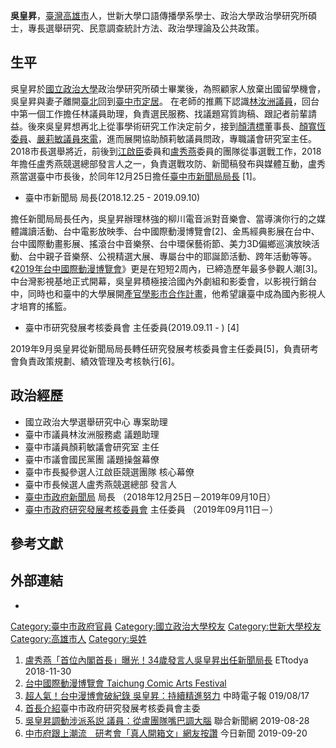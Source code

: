 **吳皇昇**，[臺灣](../Page/臺灣.md "wikilink")[高雄市](../Page/高雄市.md "wikilink")人，世新大學口語傳播學系學士、政治大學政治學研究所碩士，專長選舉研究、民意調查統計方法、政治學理論及公共政策。

## 生平

吳皇昇於[國立政治大學](../Page/國立政治大學.md "wikilink")政治學研究所碩士畢業後，為照顧家人放棄出國留學機會，吳皇昇與妻子離開[臺北](../Page/臺北.md "wikilink")回到[臺中市定居](https://zh.wikipedia.org/wiki/臺中市 "wikilink")。
在老師的推薦下認識[林汝洲議員](https://zh.wikipedia.org/wiki/林汝洲 "wikilink")，回台中第一個工作擔任林議員助理，負責選民服務、找議題寫質詢稿、跟記者前輩請益。後來吳皇昇想再北上從事學術研究工作決定前夕，接到[顏清標](../Page/顏清標.md "wikilink")董事長、[顏寬恆委員](https://zh.wikipedia.org/wiki/顏寬恆 "wikilink")、[嚴莉敏議員來電](https://zh.wikipedia.org/wiki/嚴莉敏 "wikilink")，進而展開協助顏莉敏議員問政，專職議會研究室主任。2018市長選舉將近，前後到[江啟臣](../Page/江啟臣.md "wikilink")委員和[盧秀燕](../Page/盧秀燕.md "wikilink")委員的團隊從事選戰工作，2018年擔任盧秀燕競選總部發言人之一，負責選戰攻防、新聞稿發布與媒體互動，盧秀燕當選臺中市長後，於同年12月25日擔任[臺中市新聞局局長](https://zh.wikipedia.org/wiki/臺中市新聞局局長 "wikilink") \[1\]。

  - 臺中市新聞局 局長(2018.12.25 - 2019.09.10)

擔任新聞局局長任內，吳皇昇辦理林強的柳川電音派對音樂會、當導演你行的之媒體識讀活動、台中電影放映季、台中國際動漫博覽會\[2\]、金馬經典影展在台中、台中國際動畫影展、搖滾台中音樂祭、台中環保藝術節、美力3D偏鄉巡演放映活動、台中親子音樂祭、公視精選大展、專屬台中的耶誕節活動、跨年活動等等。《[2019年台中國際動漫博覽會](https://zh.wikipedia.org/wiki/2019年台中國際動漫博覽會 "wikilink")》更是在短短2周內，已締造歷年最多參觀人潮\[3\]。中台灣影視基地正式開幕，吳皇昇積極接洽國內外劇組和影委會，以影視行銷台中，同時也和臺中的大學展開[產官學影市合作計畫](https://zh.wikipedia.org/wiki/產官學影市合作計畫 "wikilink")，他希望讓臺中成為國內影視人才培育的搖籃。

  - 臺中市研究發展考核委員會 主任委員(2019.09.11 - ) \[4\]

2019年9月吳皇昇從新聞局局長轉任研究發展考核委員會主任委員\[5\]，負責研考會負責政策規劃、績效管理及考核執行\[6\]。

## 政治經歷

  - 國立政治大學選舉研究中心 專案助理
  - 臺中市議員林汝洲服務處 議題助理
  - 臺中市議員顏莉敏議會研究室 主任
  - 臺中市議會國民黨團 議題操盤幕僚
  - 臺中市長擬參選人江啟臣競選團隊 核心幕僚
  - 臺中市長候選人盧秀燕競選總部 發言人
  - [臺中市政府新聞局](https://zh.wikipedia.org/wiki/臺中市政府新聞局 "wikilink") 局長 （2018年12月25日－2019年09月10日）
  - [臺中市政府研究發展考核委員會](https://zh.wikipedia.org/wiki/臺中市政府研究發展考核委員會 "wikilink") 主任委員 （2019年09月11日－）

## 參考文獻

## 外部連結

  -
[Category:臺中市政府官員](https://zh.wikipedia.org/wiki/Category:臺中市政府官員 "wikilink") [Category:國立政治大學校友](https://zh.wikipedia.org/wiki/Category:國立政治大學校友 "wikilink") [Category:世新大學校友](https://zh.wikipedia.org/wiki/Category:世新大學校友 "wikilink") [Category:高雄市人](https://zh.wikipedia.org/wiki/Category:高雄市人 "wikilink") [Category:吳姓](https://zh.wikipedia.org/wiki/Category:吳姓 "wikilink")

1.  [盧秀燕「首位內閣首長」曝光！34歲發言人吳皇昇出任新聞局長](https://www.ettoday.net/news/20181130/1319715.htm) ETtodya 2018-11-30
2.  [台中國際動漫博覽會 Taichung Comic Arts Festival](https://www.facebook.com/TaiCAF/)
3.  [超人氣！台中漫博會破紀錄 吳皇昇：持續精進努力](https://www.chinatimes.com/realtimenews/20190817002258-260405?chdtv) 中時電子報 019/08/17
4.  [首長介紹](https://www.rdec.taichung.gov.tw/12047/12098/12101/1361255/post)臺中市政府研究發展考核委員會主委
5.  [吳皇昇調動涉派系説 議員：從盧團隊嘴巴調大腦](https://udn.com/news/story/6656/4014249) 聯合新聞網 2019-08-28
6.  [中市府跟上潮流　研考會「真人開箱文」網友按讚](https://www.nownews.com/news/20190920/3642178/) 今日新聞 2019-09-20